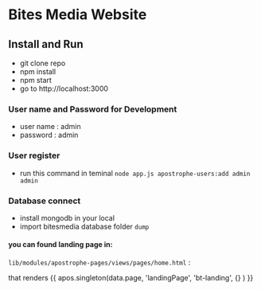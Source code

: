 # Bites Media Website

## Install and Run
* git clone repo
* npm install
* npm start
* go to http://localhost:3000

### User name and Password for Development
* user name : admin
* password : admin

### User register
* run this command in teminal  `node app.js apostrophe-users:add admin admin`

### Database connect
* install mongodb in your local
* import bitesmedia database folder `dump`

#### you can found landing page in:
  `lib/modules/apostrophe-pages/views/pages/home.html` :

  that renders  {{ apos.singleton(data.page, 'landingPage', 'bt-landing', {} ) }}
